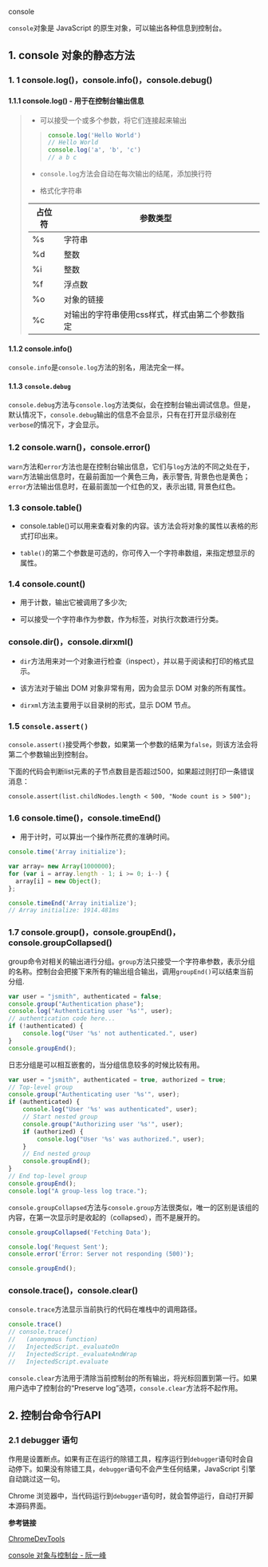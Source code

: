 console

`console`对象是 JavaScript 的原生对象，可以输出各种信息到控制台。

## 1. console 对象的静态方法

### 1. 1 console.log()，console.info()，console.debug()

#### 1.1.1 console.log() - 用于在控制台输出信息

> - 可以接受一个或多个参数，将它们连接起来输出
>
> > ```js
> > console.log('Hello World')
> > // Hello World
> > console.log('a', 'b', 'c')
> > // a b c
> > ```
>
> - `console.log`方法会自动在每次输出的结尾，添加换行符
>
> - 格式化字符串
>
> | 占位符 | 参数类型                                        |      |
> | ------ | ----------------------------------------------- | ---- |
> | %s     | 字符串                                          |      |
> | %d     | 整数                                            |      |
> | %i     | 整数                                            |      |
> | %f     | 浮点数                                          |      |
> | %o     | 对象的链接                                      |      |
> | %c     | 对输出的字符串使用css样式，样式由第二个参数指定 |      |

#### 1.1.2 console.info()

`console.info`是`console.log`方法的别名，用法完全一样。

#### 1.1.3 `console.debug`

`console.debug`方法与`console.log`方法类似，会在控制台输出调试信息。但是，默认情况下，`console.debug`输出的信息不会显示，只有在打开显示级别在`verbose`的情况下，才会显示。

### 1.2 console.warn()，console.error()

`warn`方法和`error`方法也是在控制台输出信息，它们与`log`方法的不同之处在于，`warn`方法输出信息时，在最前面加一个黄色三角，表示警告, 背景色也是黄色；`error`方法输出信息时，在最前面加一个红色的叉，表示出错, 背景色红色。

### 1.3 console.table()

- console.table()可以用来查看对象的内容。该方法会将对象的属性以表格的形式打印出来。

- `table()`的第二个参数是可选的，你可传入一个字符串数组，来指定想显示的属性。

### 1.4 console.count()

- 用于计数，输出它被调用了多少次;

- 可以接受一个字符串作为参数，作为标签，对执行次数进行分类。

### console.dir()，console.dirxml()

- `dir`方法用来对一个对象进行检查（inspect），并以易于阅读和打印的格式显示。

- 该方法对于输出 DOM 对象非常有用，因为会显示 DOM 对象的所有属性。

- `dirxml`方法主要用于以目录树的形式，显示 DOM 节点。

### 1.5 `console.assert()`

`console.assert()`接受两个参数，如果第一个参数的结果为`false`，则该方法会将第二个参数输出到控制台。

下面的代码会判断list元素的子节点数目是否超过500，如果超过则打印一条错误消息：

```
console.assert(list.childNodes.length < 500, "Node count is > 500");
```

### 1.6 console.time()，console.timeEnd()

- 用于计时，可以算出一个操作所花费的准确时间。

```js
console.time('Array initialize');

var array= new Array(1000000);
for (var i = array.length - 1; i >= 0; i--) {
  array[i] = new Object();
};

console.timeEnd('Array initialize');
// Array initialize: 1914.481ms
```

### 1.7 console.group()，console.groupEnd()，console.groupCollapsed()

group命令对相关的输出进行分组。`group`方法只接受一个字符串参数，表示分组的名称。控制台会把接下来所有的输出组合输出，调用`groupEnd()`可以结束当前分组.

```js
var user = "jsmith", authenticated = false;
console.group("Authentication phase");
console.log("Authenticating user '%s'", user);
// authentication code here...
if (!authenticated) {
    console.log("User '%s' not authenticated.", user)
}
console.groupEnd();
```

日志分组是可以相互嵌套的，当分组信息较多的时候比较有用。

```js
var user = "jsmith", authenticated = true, authorized = true;
// Top-level group
console.group("Authenticating user '%s'", user);
if (authenticated) {
    console.log("User '%s' was authenticated", user);
    // Start nested group
    console.group("Authorizing user '%s'", user);
    if (authorized) {
        console.log("User '%s' was authorized.", user);
    }
    // End nested group
    console.groupEnd();
}
// End top-level group
console.groupEnd();
console.log("A group-less log trace.");
```

`console.groupCollapsed`方法与`console.group`方法很类似，唯一的区别是该组的内容，在第一次显示时是收起的（collapsed），而不是展开的。

```js
console.groupCollapsed('Fetching Data');

console.log('Request Sent');
console.error('Error: Server not responding (500)');

console.groupEnd();
```

### console.trace()，console.clear() 

`console.trace`方法显示当前执行的代码在堆栈中的调用路径。

```js
console.trace()
// console.trace()
//   (anonymous function)
//   InjectedScript._evaluateOn
//   InjectedScript._evaluateAndWrap
//   InjectedScript.evaluate
```

`console.clear`方法用于清除当前控制台的所有输出，将光标回置到第一行。如果用户选中了控制台的“Preserve log”选项，`console.clear`方法将不起作用。

## 2. 控制台命令行API

### 2.1 debugger 语句

作用是设置断点。如果有正在运行的除错工具，程序运行到`debugger`语句时会自动停下。如果没有除错工具，`debugger`语句不会产生任何结果，JavaScript 引擎自动跳过这一句。

Chrome 浏览器中，当代码运行到`debugger`语句时，就会暂停运行，自动打开脚本源码界面。

**参考链接**

[ChromeDevTools](https://leeon.gitbooks.io/devtools/content/learn_basic/using_console.html)

[console 对象与控制台 - 阮一峰](https://www.bookstack.cn/read/javascript-tutorial/docs-features-console.md)



